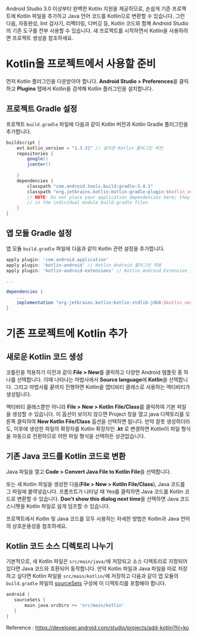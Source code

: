 Android Studio 3.0 이상부터 완벽한 Kotlin 지원을 제공하므로, 손쉽게 기존 프로젝트에 Kotlin 파일을 추가하고 Java 언어 코드를 Kotlin으로 변환할 수 있습니다. 그런 다음, 자동완성, lint 검사기, 리팩터링, 디버깅 등, Kotlin 코드와 함께 Android Studio의 기존 도구를 전부 사용할 수 있습니다. 새 프로젝트를 시작하면서 Kotlin을 사용하려면 프로젝트 생성을 참조하세요.

# Kotlin을 프로젝트에서 사용할 준비

먼저 Kotlin 플러그인을 다운받아야 합니다. **Android Studio > Preferences**을 클릭하고 **Plugins** 탭에서 Kotlin을 검색해 Kotlin 플러그인을 설치합니다.

## 프로젝트 Gradle 설정

프로젝트 `build.gradle` 파일에 다음과 같이 Kotlin 버전과 Kotlin Gradle 플러그인을 추가합니다.

```gradle
buildscript {
    ext.kotlin_version = "1.3.31" // 설치한 Kotlin 플러그인 버전
    repositories {
        google()
        jcenter()
        
    }
    dependencies {
        classpath "com.android.tools.build:gradle:3.4.1"
        classpath "org.jetbrains.kotlin:kotlin-gradle-plugin:$kotlin_version" // Kotlin Gradle 플러그인 추가
        // NOTE: Do not place your application dependencies here; they belong
        // in the individual module build.gradle files
    }
}
```

## 앱 모듈 Gradle 설정

앱 모듈 `build.gradle` 파일에 다음과 같이 Kotlin 관련 설정을 추가합니다.

```gradle
apply plugin: 'com.android.application'
apply plugin: 'kotlin-android' // Kotlin Android 플러그인 적용
apply plugin: 'kotlin-android-extensions' // Kotlin Android Extension 플러그인 적용

...

dependencies {
    ...
    implementation "org.jetbrains.kotlin:kotlin-stdlib-jdk8:$kotlin_version" // Kotlin JDK 버전 설정
}
```

# 기존 프로젝트에 Kotlin 추가

## 새로운 Kotlin 코드 생성

코틀린을 적용하기 이전과 같이 **File > New**를 클릭하고 다양한 Android 템플릿 중 하나를 선택합니다. 이때 나타나는 마법사에서 **Source language**에 **Kotlin**을 선택합니다. 그리고 마법사를 끝까지 진행하면 Kotlin을 앱티비티 클래스로 사용하는 액티비티가 생성됩니다.

액티비티 클래스뿐만 아니라 **File > New > Kotlin File/Class**를 클릭하여 기본 파일을 생성할 수 있습니다. 이 옵션이 보이지 않으면 Project 창을 열고 java 디렉토리를 오른쪽 클릭하여 **New Kotlin File/Class** 옵션을 선택하면 됩니다. 만약 잘못 생성하더라도, 이후에 생성한 파일의 확장자를 Kotlin 확장자인 **.kt** 로 변경하면 Kotlin이 파일 형식을 자동으로 전환하므로 어떤 파일 형식을 선택하든 상관없습니다.

## 기존 Java 코드를 Kotlin 코드로 변환

Java 파일을 열고 **Code > Convert Java File to Kotlin File**을 선택합니다.

또는 새 Kotlin 파일을 생성한 다음(**File > New > Kotlin File/Class**), Java 코드를 그 파일에 붙여넣습니다. 프롬프트가 나타날 때 Yes를 클릭하면 Java 코드를 Kotlin 코드로 변환할 수 있습니다. **Don't show this dialog next time**을 선택하면 Java 코드 스니펫을 Kotlin 파일로 쉽게 덤프할 수 있습니다.

프로젝트에서 Kotlin 및 Java 코드를 모두 사용하는 자세한 방법은 Kotlin과 Java 언어의 상호운용성을 참조하세요.

## Kotlin 코드 소스 디렉토리 나누기

기본적으로, 새 Kotlin 파일은 `src/main/java/`에 저장되고 소스 디렉토리로 지정되어 있다면 Java 코드와 호환되어 동작합니다. 만약 Kotlin 파일과 Java 파일을 따로 저장하고 싶다면 Kotlin 파일을 `src/main/kotlin/`에 저장하고 다음과 같이 앱 모듈의 `build.gradle` 파일의 [sourceSets](https://developer.android.com/studio/build/index.html?hl=ko#sourcesets) 구성에 이 디렉토리를 포함해야 합니다.

```gradle
android {
   sourceSets {
       main.java.srcDirs += 'src/main/kotlin'
   }
}
```

Reference : https://developer.android.com/studio/projects/add-kotlin?hl=ko